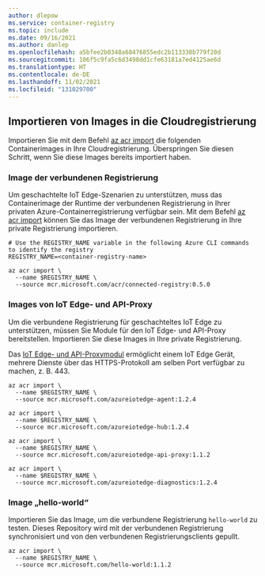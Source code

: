 ```yaml
---
author: dlepow
ms.service: container-registry
ms.topic: include
ms.date: 09/16/2021
ms.author: danlep
ms.openlocfilehash: a5bfee2b0348a68476855edc2b113338b779f20d
ms.sourcegitcommit: 106f5c9fa5c6d3498dd1cfe63181a7ed4125ae6d
ms.translationtype: HT
ms.contentlocale: de-DE
ms.lasthandoff: 11/02/2021
ms.locfileid: "131029700"
---
```

## <a name="import-images-to-your-cloud-registry"></a>Importieren von Images in die Cloudregistrierung

Importieren Sie mit dem Befehl [az acr import](/cli/azure/acr#az_acr_import) die folgenden Containerimages in Ihre Cloudregistrierung. Überspringen Sie diesen Schritt, wenn Sie diese Images bereits importiert haben.

### <a name="connected-registry-image"></a>Image der verbundenen Registrierung

Um geschachtelte IoT Edge-Szenarien zu unterstützen, muss das Containerimage der Runtime der verbundenen Registrierung in Ihrer privaten Azure-Containerregistrierung verfügbar sein. Mit dem Befehl [az acr import](/cli/azure/acr#az_acr_import) können Sie das Image der verbundenen Registrierung in Ihre private Registrierung importieren. 

```azurecli
# Use the REGISTRY_NAME variable in the following Azure CLI commands to identify the registry
REGISTRY_NAME=<container-registry-name>

az acr import \
  --name $REGISTRY_NAME \
  --source mcr.microsoft.com/acr/connected-registry:0.5.0
```

### <a name="iot-edge-and-api-proxy-images"></a>Images von IoT Edge- und API-Proxy

Um die verbundene Registrierung für geschachteltes IoT Edge zu unterstützen, müssen Sie Module für den IoT Edge- und API-Proxy bereitstellen. Importieren Sie diese Images in Ihre private Registrierung.

Das [IoT Edge- und API-Proxymodul](../articles/iot-edge/how-to-configure-api-proxy-module.md) ermöglicht einem IoT Edge Gerät, mehrere Dienste über das HTTPS-Protokoll am selben Port verfügbar zu machen, z. B. 443.

```azurecli
az acr import \
  --name $REGISTRY_NAME \
  --source mcr.microsoft.com/azureiotedge-agent:1.2.4

az acr import \
  --name $REGISTRY_NAME \
  --source mcr.microsoft.com/azureiotedge-hub:1.2.4

az acr import \
  --name $REGISTRY_NAME \
  --source mcr.microsoft.com/azureiotedge-api-proxy:1.1.2

az acr import \
  --name $REGISTRY_NAME \
  --source mcr.microsoft.com/azureiotedge-diagnostics:1.2.4
```

### <a name="hello-world-image"></a>Image „hello-world“

Importieren Sie das Image, um die verbundene Registrierung `hello-world` zu testen. Dieses Repository wird mit der verbundenen Registrierung synchronisiert und von den verbundenen Registrierungsclients gepullt.

```azurecli
az acr import \
  --name $REGISTRY_NAME \
  --source mcr.microsoft.com/hello-world:1.1.2
```